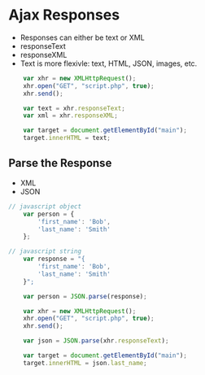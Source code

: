 # Ajax Responses

* Responses can either be text or XML
* responseText
* responseXML
* Text is more flexivle: text, HTML, JSON, images, etc.

```js
    var xhr = new XMLHttpRequest();
    xhr.open("GET", "script.php", true);
    xhr.send();

    var text = xhr.responseText;
    var xml = xhr.responseXML;

    var target = document.getElementById("main");
    target.innerHTML = text;
```

## Parse the Response

* XML
* JSON

```js
// javascript object
    var person = {
        'first_name': 'Bob',
        'last_name': 'Smith'
    };

// javascript string
    var response = "{
        'first_name': 'Bob',
        'last_name': 'Smith'
    }";

    var person = JSON.parse(response);
```

```js
    var xhr = new XMLHttpRequest();
    xhr.open("GET", "script.php", true);
    xhr.send();

    var json = JSON.parse(xhr.responseText);

    var target = document.getElementById("main");
    target.innerHTML = json.last_name;
```
